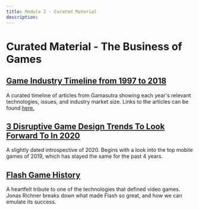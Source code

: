 ```yaml
---
title: Module 2 - Curated Material
description:
---
```


# Curated Material - The Business of Games

## <a href="https://medium.com/@polats/game-industry-timeline-from-1997-2018-4b5adfa76ecc" target="_blank" rel="noopener noreferrer">Game Industry Timeline from 1997 to 2018</a>

A curated timeline of articles from Gamasutra showing each year's relevant technologies, issues, and industry market size. Links to the articles can be found <a href="https://docs.google.com/spreadsheets/d/1NwNkNDqk31cKXO5e5vm3xWs4ieUU-sgot_7hu6f4pmg/" target="_blank" rel="noopener noreferrer">here.</a>

## <a href="https://medium.com/@polats/3-disruptive-game-design-trends-to-look-forward-to-in-2020-23c22aa4b6be" target="_blank" rel="noopener noreferrer">3 Disruptive Game Design Trends To Look Forward To In 2020</a>

A slightly dated introspective of 2020. Begins with a look into the top mobile games of 2019, which has stayed the same for the past 4 years.


## <a href="https://www.flashgamehistory.com/" target="_blank" rel="noopener noreferrer">Flash Game History</a>

A heartfelt tribute to one of the technologies that defined video games. Jonas Richner breaks down what made Flash so great, and how we can emulate its success.
